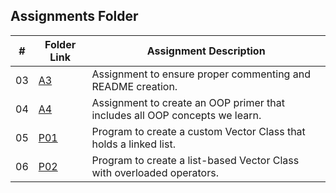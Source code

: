 ##  Assignments Folder

|   #   | Folder Link | Assignment Description |
| :---: | ----------- | ---------------------- |
|   03  |[A3](https://github.com/EthanJBailey/2143-OOP-bailey/tree/main/Assignments/A03)| Assignment to ensure proper commenting and README creation.|
|   04  |[A4](https://github.com/EthanJBailey/2143-OOP-bailey/tree/main/Assignments/A04)| Assignment to create an OOP primer that includes all OOP concepts we learn.|
|   05  |[P01](https://github.com/EthanJBailey/2143-OOP-bailey/tree/main/Assignments/P01)| Program to create a custom Vector Class that holds a linked list.|
|   06  |[P02](https://github.com/EthanJBailey/2143-OOP-bailey/tree/main/Assignments/P02)| Program to create a list-based Vector Class with overloaded operators.|



